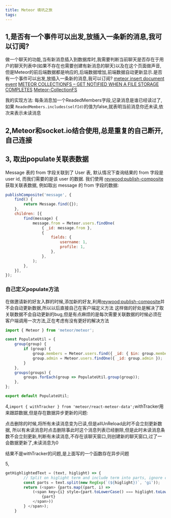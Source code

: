 ```yaml
---
title: Meteor 填坑之旅
tags:
---
```

## 1,是否有一个事件可以出发,放插入一条新的消息,我可以订阅?
做一个聊天的功能,当有新消息插入到数据库时,我需要判断当前聊天是否存在于用户的聊天列表中(如果不存在也需要创建有新消息的聊天)以及在这个页面做声音,但是Meteor的前后端数据都是响应的,后端数据增加,前端数据自动更新显示.是否有一个事件可以出发,放插入一条新的消息,我可以订阅?
[meteor insert document event](https://stackoverflow.com/questions/29022760/meteor-event-for-subscriber-of-collection-for-new-insert-of-document-in-mongodb)
[METEOR COLLECTIONFS – GET NOTIFIED WHEN A FILE STORAGE COMPLETES](https://krishprasadar.wordpress.com/)
[Meteor-CollectionFS](https://github.com/CollectionFS/Meteor-CollectionFS/issues/264)

我的实现方法: 每条消息加一个ReadedMembers字段,记录消息是谁已经读过了,如果 `ReadedMembers.includes(selfId)`的值为false,就表明当前消息你还未读,依次来表示未读消息
## 2,Meteor和socket.io结合使用,总是重复的自己断开,自己连接
## 3, 取出populate关联表数据

Message 表的 from 字段关联到了 User 表, 默认情况下查询结果的 from 字段是 user id, 而我们需要的是该 user 的数据. 我们使用 [reywood:publish-composite](https://atmospherejs.com/reywood/publish-composite) 获取关联表数据, 例如取出 message 的 from 字段的数据:

```js
publishComposite('message', {
    find() {
        return Message.find({});
    },
    children: [{
        find(message) {
            message.from = Meteor.users.findOne(
                { _id: message.from },
                {
                    fields: {
                        username: 1,
                        profile: 1,
                    },
                },
            );
        },
    }],
});
```
### 自己定义populate方法
在做邀请新的好友入群的时候,添加新的好友,利用[reywood:publish-composite](https://atmospherejs.com/reywood/publish-composite)并不会自动更新数据,所以以后直接自己在客户端定义方法
这样做的好处是解决了取关联数据不会自动更新的bug,但是有点麻烦的是每次需要关联数据的时候必须在客户端调用一次方法,正在考虑有没有更好的解决方法
```js
import { Meteor } from 'meteor/meteor';

const PopulateUtil = {
    group(group) {
        if (group) {
            group.members = Meteor.users.find({ _id: { $in: group.members } }).fetch();
            group.admin = Meteor.users.findOne({ _id: group.admin });
        }
    },
    groups(groups) {
        groups.forEach(group => PopulateUtil.group(group));
    },
};

export default PopulateUtil;
```
4,`import { withTracker } from 'meteor/react-meteor-data';`withTracker用来跟踪数据,但是存在数据异步更新的问题:

点击删除的时候,将所有未读消息变为已读,但是allUnReload此时不会立刻更新数据,
所以有未读消息时点击删除事此时这个消息列表已经删除,但是此时未读消息条数不会立刻更新,判断有未读消息,不存在该聊天窗口,则创建新的聊天窗口,过了一会数据更新了,未读消息为0

结果不是withTracker的问题,是上面写的一个函数存在异步问题

5, 
```js
getHighlightedText = (text, higlight) => {
        // Split on higlight term and include term into parts, ignore case
        const parts = text.split(new RegExp(`(${higlight})`, 'gi'));
        return (<span> {parts.map((part, i) =>
            (<span key={i} style={part.toLowerCase() === higlight.toLowerCase() ? { color: '#29b6f6' } : {}}>
                {part}
            </span>))
        } </span>);
    }
```